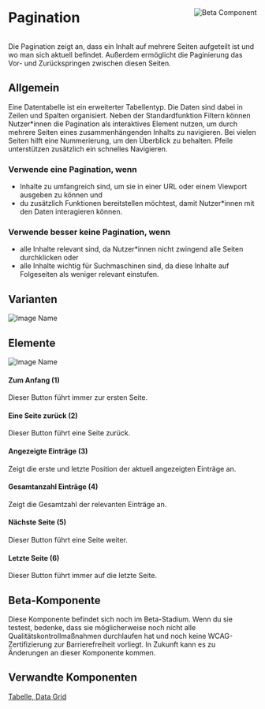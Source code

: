 <div style="display: inline-flex; align-items: center; justify-content: space-between; width: 100%;">
    <h1>Pagination</h1>
    <img src="assets/beta.png" alt="Beta Component" />
</div>

Die Pagination zeigt an, dass ein Inhalt auf mehrere Seiten aufgeteilt ist und wo man sich aktuell befindet. Außerdem ermöglicht die Paginierung das Vor- und Zurückspringen zwischen diesen Seiten.

## Allgemein

Eine Datentabelle ist ein erweiterter Tabellentyp. Die Daten sind dabei in Zeilen und Spalten organisiert. Neben der Standardfunktion Filtern können Nutzer*innen die Pagination als interaktives Element nutzen, um durch mehrere Seiten eines zusammenhängenden Inhalts zu navigieren. Bei vielen Seiten hilft eine Nummerierung, um den Überblick zu behalten. Pfeile unterstützen zusätzlich ein schnelles Navigieren. 

### Verwende eine Pagination, wenn

* Inhalte zu umfangreich sind, um sie in einer URL oder einem Viewport ausgeben zu können und
* du zusätzlich Funktionen bereitstellen möchtest, damit Nutzer*innen mit den Daten interagieren können.

### Verwende besser keine Pagination, wenn 

* alle Inhalte relevant sind, da Nutzer*innen nicht zwingend alle Seiten durchklicken oder
* alle Inhalte wichtig für Suchmaschinen sind, da diese Inhalte auf Folgeseiten als weniger relevant einstufen.

## Varianten

![Image Name](assets/3_components/pagination/Basic-types-de.png) 

## Elemente

![Image Name](assets/3_components/pagination/Elements.png)

#### Zum Anfang (1)

Dieser Button führt immer zur ersten Seite.

#### Eine Seite zurück (2)

Dieser Button führt eine Seite zurück.

#### Angezeigte Einträge (3)

Zeigt die erste und letzte Position der aktuell angezeigten Einträge an.

#### Gesamtanzahl Einträge (4)

Zeigt die Gesamtzahl der relevanten Einträge an.

#### Nächste Seite (5)

Dieser Button führt eine Seite weiter.

#### Letzte Seite (6)

Dieser Button führt immer auf die letzte Seite.

## Beta-Komponente

Diese Komponente befindet sich noch im Beta-Stadium. Wenn du sie testest, bedenke, dass sie möglicherweise noch nicht alle Qualitätskontrollmaßnahmen durchlaufen hat und noch keine WCAG-Zertifizierung zur Barrierefreiheit vorliegt. In Zukunft kann es zu Änderungen an dieser Komponente kommen.

## Verwandte Komponenten

<a href="?path=/usage/components-table--standard">Tabelle, </a>
<a href="?path=/usage/beta-components-datagrid--standard">Data Grid</a>